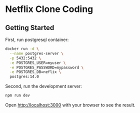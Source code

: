 # Netflix Clone Coding

## Getting Started

First, run postgresql container:

```bash
docker run -d \
  --name postgres-server \
  -p 5432:5432 \
  -e POSTGRES_USER=myuser \
  -e POSTGRES_PASSWORD=mypassword \
  -e POSTGRES_DB=neflix \
  postgres:14.0
```

Second, run the development server:

```bash
npm run dev
```

Open [http://localhost:3000](http://localhost:3000) with your browser to see the result.
